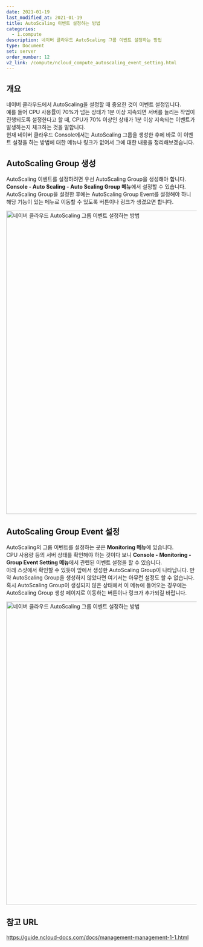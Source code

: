 ```yaml
---
date: 2021-01-19
last_modified_at: 2021-01-19
title: AutoScaling 이벤트 설정하는 방법
categories:
  - 1.compute
description: 네이버 클라우드 AutoScaling 그룹 이벤트 설정하는 방법
type: Document
set: server
order_number: 12
v2_link: /compute/ncloud_compute_autoscaling_event_setting.html
---
```


## 개요
네이버 클라우드에서 AutoScaling을 설정할 때 중요한 것이 이벤트 설정입니다.  
예를 들어 CPU 사용률이 70%가 넘는 상태가 1분 이상 지속되면 서버를 늘리는 작업이 진행되도록 설정한다고 할 때, CPU가 70% 이상인 상태가 1분 이상 지속되는 이벤트가 발생하는지 체크하는 것을 말합니다.  
현재 네이버 클라우드 Console에서는 AutoScaling 그룹을 생성한 후에 바로 이 이벤트 설정을 하는 방법에 대한 메뉴나 링크가 없어서 그에 대한 내용을 정리해보겠습니다.


## AutoScaling Group 생성
AutoScaling 이벤트를 설정하려면 우선 AutoScaling Group을 생성해야 합니다.  
**Console - Auto Scaling - Auto Scaling Group 메뉴**에서 설정할 수 있습니다.  
AutoScaling Group을 설정한 후에는 AutoScaling Group Event를 설정해야 하니 해당 기능이 있는 메뉴로 이동할 수 있도록 버튼이나 링크가 생겼으면 합니다.

<img src="../../images/ncp_server_autoscaling_event_setting_01.jpg" alt="네이버 클라우드 AutoScaling 그룹 이벤트 설정하는 방법" style="width:800px;align:center">

## AutoScaling Group Event 설정
AutoScaling의 그룹 이벤트를 설정하는 곳은 **Monitoring 메뉴**에 있습니다.  
CPU 사용량 등의 서버 상태를 확인해야 하는 것이다 보니 **Console - Monitoring - Group Event Setting 메뉴**에서 관련된 이벤트 설정을 할 수 있습니다.  
아래 스샷에서 확인할 수 있듯이 앞에서 생성한 AutoScaling Group이 나타납니다. 만약 AutoScaling Group을 생성하지 않았다면 여기서는 아무런 설정도 할 수 없습니다.  
혹시 AutoScaling Group이 생성되지 않은 상태에서 이 메뉴에 들어오는 경우에는 AutoScaling Group 생성 페이지로 이동하는 버튼이나 링크가 추가되길 바랍니다.

<img src="../../images/ncp_server_autoscaling_event_setting_02.jpg" alt="네이버 클라우드 AutoScaling 그룹 이벤트 설정하는 방법" style="width:800px;align:center">



## 참고 URL
<a href="https://guide.ncloud-docs.com/docs/management-management-1-1" target="_blank" style="word-break:break-all;">https://guide.ncloud-docs.com/docs/management-management-1-1.html</a>
